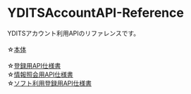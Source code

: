# YDITSAccountAPI-Reference
YDITSアカウント利用APIのリファレンスです。  
<br/>
☆[本体](https://api.schnetworks.net/ydits-api/ydits-account/)  
<br/>
☆[登録用API仕様書](https://github.com/YDITS/YDITSAccountAPI-Reference/blob/main/regist_reference.md)  
☆[情報照会用API仕様書](https://github.com/YDITS/YDITSAccountAPI-Reference/blob/main/inquiry_reference.md)  
☆[ソフト利用登録用API仕様書](https://github.com/YDITS/YDITSAccountAPI-Reference/blob/main/auth_reference.md)
